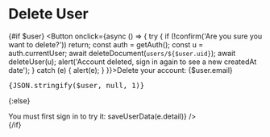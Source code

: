 <script lang="ts">
  import { getAuth, deleteUser } from 'firebase/auth';
  import { user } from '../../../.kitbook/routes/demo/user';
  import { deleteDocument, FirebaseUiAuth, saveUserData } from 'sveltefirets';
  import Button from 'svelte-pieces/ui/Button.svelte';
</script>

<!-- prettier-ignore -->
# Delete User

{#if $user}
  <Button
    onclick={async () => {
      try {
        if (!confirm('Are you sure you want to delete?')) return;
        const auth = getAuth();
        const u = auth.currentUser;
        await deleteDocument(`users/${$user.uid}`);
        await deleteUser(u);
        alert('Account deleted, sign in again to see a new createdAt date');
      } catch (e) {
        alert(e);
      }
    }}>Delete your account: {$user.email}</Button>

  <pre>{JSON.stringify($user, null, 1)}</pre>
{:else}
  <div class="not-prose">
    You must first sign in to try it:
    <FirebaseUiAuth on:authresult={(e) => saveUserData(e.detail)} />
  </div>
{/if}
